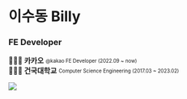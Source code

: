 <h1>이수동 Billy</h1>

<h3>FE Developer</h3>

**🧑🏻‍💻 카카오** <sub><sup>@kakao FE Developer (2022.09 ~ now)</sup></sub> </br>
**👨🏻‍🎓 건국대학교** <sub><sup>Computer Science Engineering (2017.03 ~ 2023.02)</sup></sub>

<p>
<img src="https://hits.seeyoufarm.com/api/count/incr/badge.svg?url=https%3A%2F%2Fgithub.com%2Fdoputer&count_bg=%2379C83D&title_bg=%23555555&icon=ghostery.svg&icon_color=%23FFFFFF&title=hits&edge_flat=false" /> 
</p>
